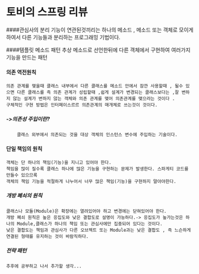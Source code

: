 # 토비의 스프링 리뷰


####관심사의 분리
	기능이 연관된것끼리는 하나의 메소드 , 메소드 또는
    객체로 모이게 하여서 다른 기능들과 분리하는 프로그래밍 기법이다.

####템플릿 메소드 패턴
	추상 메소드로 선언한뒤에 다른 객체에서 구현하여 여러가지 기능을 만드는 패턴

#### 의존 역전원칙
	의존 관계를 맺을때 클래스 내부에서 다른 클래스를 메소드 안에서 잠깐 사용할때 , 될수 있으면 다른 클래스를 즉 의존 관계가 성립할때 ,쉽게 설계가 변경되는 클래스보다는 ,잘 변하지 않는 설계가 변하지 않는 객체와 의존 관계를 맺어 의존관계를 맺으라는 것이다 .
    구체적인 구현 방법은 인터페이스르르 의존관계의 매개체로 쓰는것이 것이다.
##### ->의존성 주입이란?
		클래스 외부에서 의존되는 것을 대상 객체의 인스턴스 변수에 주입하는 기술이다.



#### 단일 책임의 원칙
	객체는 단 하나의 책임(기능)을 지니고 있어야 한다.
    책임을 많이 질수록 클래스 하나에 많은 기능을 구현하는 문제가 발생한다. 스파게티 코드를 만들수 있으므록
    객체의 책임 기능을 적절하게 나누어서 너무 많은 책임(기능)을 구현하지 말아야한다.


##### 개방 폐쇠의 원칙
	클래스나 모듈(Module)은 확장에는 열려있어야 하고 변경에는 닫혀있어야 한다.
    개방 폐쇠 원칙은 높은 응집도와 낮은 결합도로 설명이 가능하다.-> 응집도가 높가는것은 하나의 Module,클래스가 하나의 책임 또는 관심사에만 집중되어 있다는 것이다.
    낮은 결합도는 책임과 관심사가 다른 오브젝트 또는 Module과는 낮은 결합도 , 즉 느슨하게 연결된 형태를 유지하는 것이 바람직하다.



##### 전략 패턴
	추후에 공부하고 나서 추가할 생각...